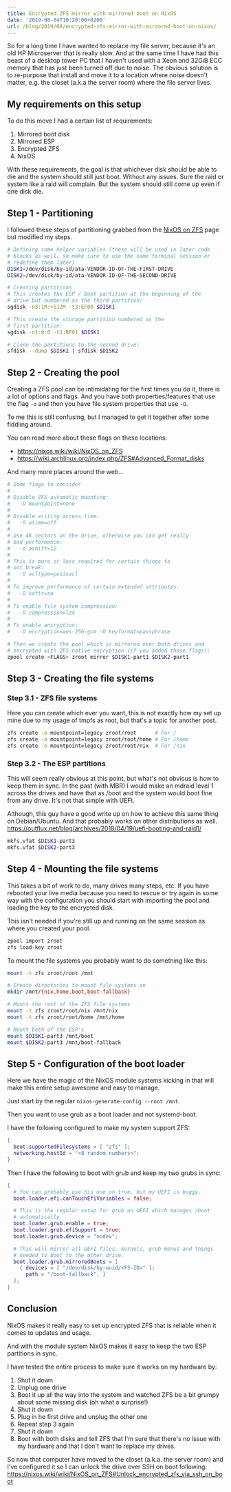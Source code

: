 ```yaml
---
title: Encrypted ZFS mirror with mirrored boot on NixOS
date: '2019-08-04T10:20:00+0200'
url: /blog/2019/08/encrypted-zfs-mirror-with-mirrored-boot-on-nixos/
---
```


So for a long time I have wanted to replace my file server, because it's an
old HP Microserver that is really slow. And at the same time I have had this
beast of a desktop tower PC that I haven't used with a Xeon and 32GiB ECC
memory that has just been turned off due to noise. The obvious solution is to
re-purpose that install and move it to a location where noise doesn't matter,
e.g. the closet (a.k.a the server room) where the file server lives.

## My requirements on this setup

To do this move I had a certain list of requirements:

1. Mirrored boot disk
1. Mirrored ESP
1. Encrypted ZFS
1. NixOS

With these requirements, the goal is that whichever disk should be able to
die and the system should still just boot. Without any issues. Sure the raid
or system like a raid will complain. But the system should still come up even
if one disk die.

## Step 1 - Partitioning

I followed these steps of partitioning grabbed from the [NixOS on ZFS](https://nixos.wiki/wiki/NixOS_on_ZFS#Single-disk) page but
modified my steps.

```sh
# Defining some helper variables (these will be used in later code
# blocks as well, so make sure to use the same terminal session or
# redefine them later)
DISK1=/dev/disk/by-id/ata-VENDOR-ID-OF-THE-FIRST-DRIVE
DISK2=/dev/disk/by-id/ata-VENDOR-ID-OF-THE-SECOND-DRIVE

# Creating partitions
# This creates the ESP / Boot partition at the beginning of the
# drive but numbered as the third partition:
sgdisk -n3:1M:+512M -t3:EF00 $DISK1

# This create the storage partition numbered as the
# first partition:
sgdisk -n1:0:0 -t1:BF01 $DISK1

# Clone the partitions to the second drive:
sfdisk --dump $DISK1 | sfdisk $DISK2
```

## Step 2 - Creating the pool

Creating a ZFS pool can be intimidating for the first times you do it, there
is a lot of options and flags. And you have both properties/features that use
the flag `-o` and then you have file system properties that use `-O`.

To me this is still confusing, but I managed to get it together after some
fiddling around.

You can read more about these flags on these locations:

- https://nixos.wiki/wiki/NixOS_on_ZFS
- https://wiki.archlinux.org/index.php/ZFS#Advanced_Format_disks

And many more places around the web…

```sh
# Some flags to consider
#
# Disable ZFS automatic mounting:
#   -O mountpoint=none
#
# Disable writing access time:
#   -O atime=off
#
# Use 4K sectors on the drive, otherwise you can get really
# bad performance:
#   -o ashift=12
#
# This is more or less required for certain things to
# not break:
#   -O acltype=posixacl
#
# To improve performance of certain extended attributes:
#   -O xattr=sa
#
# To enable file system compression:
#   -O compression=lz4
#
# To enable encryption:
#   -O encryption=aes-256-gcm -O keyformat=passphrase

# Then we create the pool which is mirrored over both drives and
# encrypted with ZFS native encryption (if you added those flags):
zpool create <FLAGS> zroot mirror $DISK1-part1 $DISK2-part1
```

## Step 3 - Creating the file systems

### Step 3.1 - ZFS file systems

Here you can create which ever you want, this is not exactly how my set up
mine due to my usage of tmpfs as root, but that's a topic for another post.

```sh
zfs create -o mountpoint=legacy zroot/root      # For /
zfs create -o mountpoint=legacy zroot/root/home # For /home
zfs create -o mountpoint=legacy zroot/root/nix  # For /nix
```

### Step 3.2 - The ESP partitions

This will seem really obvious at this point, but what's not obvious is how to
keep them in sync. In the past (with MBR) I would make an mdraid level 1
across the drives and have that as /boot and the system would boot fine from
any drive. It's not that simple with UEFI.

Although, this guy have a good write up on how to achieve this same thing on
Debian/Ubuntu. And that probably works on other distributions as well.
https://outflux.net/blog/archives/2018/04/19/uefi-booting-and-raid1/

```sh
mkfs.vfat $DISK1-part3
mkfs.vfat $DISK2-part3
```

## Step 4 - Mounting the file systems

This takes a bit of work to do, many drives many steps, etc. If you have
rebooted your live media because you need to rescue or try again in some way
with the configuration you should start with importing the pool and loading
the key to the encrypted disk.

This isn't needed if you're still up and running on the same session as where
you created your pool.

```sh
zpool import zroot
zfs load-key zroot
```

To mount the file systems you probably want to do something like this:

```sh
mount -t zfs zroot/root /mnt

# Create directories to mount file systems on
mkdir /mnt/{nix,home,boot,boot-fallback}

# Mount the rest of the ZFS file systems
mount -t zfs zroot/root/nix /mnt/nix
mount -t zfs zroot/root/home /mnt/home

# Mount both of the ESP's
mount $DISK1-part3 /mnt/boot
mount $DISK2-part3 /mnt/boot-fallback
```

## Step 5 - Configuration of the boot loader

Here we have the magic of the NixOS module systems kicking in that will make
this entire setup awesome and easy to manage.

Just start by the regular `nixos-generate-config --root /mnt`.

Then you want to use grub as a boot loader and not systemd-boot.

I have the following configured to make my system support ZFS:

```nix
{
  boot.supportedFilesystems = [ "zfs" ];
  networking.hostId = "<8 random numbers>";
}
```

Then I have the following to boot with grub and keep my two grubs in sync:

```nix
{
  # You can probably use his one on true, but my UEFI is buggy.
  boot.loader.efi.canTouchEfiVariables = false;

  # This is the regular setup for grub on UEFI which manages /boot
  # automatically.
  boot.loader.grub.enable = true;
  boot.loader.grub.efiSupport = true;
  boot.loader.grub.device = "nodev";

  # This will mirror all UEFI files, kernels, grub menus and things
  # needed to boot to the other drive.
  boot.loader.grub.mirroredBoots = [
    { devices = [ "/dev/disk/by-uuid/<FS-ID>" ];
      path = "/boot-fallback"; }
  ];
}
```

## Conclusion

NixOS makes it really easy to set up encrypted ZFS that is reliable when it
comes to updates and usage.

And with the module system NixOS makes it easy to keep the two ESP partitions
in sync.

I have tested the entire process to make sure it works on my hardware by:

1. Shut it down
1. Unplug one drive
1. Boot it up all the way into the system and watched ZFS be a bit grumpy
   about some missing disk (oh what a surprise!)
1. Shut it down
1. Plug in he first drive and unplug the other one
1. Repeat step 3 again
1. Shut it down
1. Boot with both disks and tell ZFS that I'm sure that there's no issue with
   my hardware and that I don't want to replace my drives.

So now that computer have moved to the closet (a.k.a. the server room) and
I've configured it so I can unlock the drive over SSH on boot following:
https://nixos.wiki/wiki/NixOS_on_ZFS#Unlock_encrypted_zfs_via_ssh_on_boot
